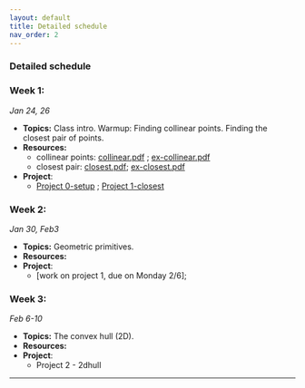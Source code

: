 ```yaml
---
layout: default 
title: Detailed schedule
nav_order: 2
---
```



### Detailed schedule 

### Week 1:

_Jan 24, 26_

- __Topics:__ Class intro. Warmup: Finding collinear points. Finding the closest pair of points. 
- __Resources:__ 
    - collinear points:   [collinear.pdf](Lectures/L1-intro/cg-collinear.pdf) ; [ex-collinear.pdf](Lectures/L1-intro/ex-collinear.pdf)
    - closest pair:   [closest.pdf](Lectures/L2-closest/cg-closestpair.pdf); [ex-closest.pdf](Lectures/L2-closest/ex-closestpair.pdf)
- __Project__: 
  - [Project 0-setup](Projects/P0-setup.md) ; [Project 1-closest](Projects/P1-closest.md)
 
### Week 2:

_Jan 30, Feb3_

- __Topics:__ Geometric primitives.  
- __Resources:__ 
- __Project__: 
  - [work on project 1, due on Monday 2/6]; 
 
### Week 3:

_Feb 6-10_

- __Topics:__ The convex hull (2D).
- __Resources:__ 
- __Project__: 
  - Project 2 - 2dhull
 
  
***


